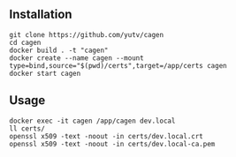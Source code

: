 ## Installation
    git clone https://github.com/yutv/cagen
    cd cagen
    docker build . -t "cagen"
    docker create --name cagen --mount type=bind,source="$(pwd)/certs",target=/app/certs cagen
    docker start cagen

## Usage
        
    docker exec -it cagen /app/cagen dev.local
    ll certs/
    openssl x509 -text -noout -in certs/dev.local.crt
    openssl x509 -text -noout -in certs/dev.local-ca.pem
